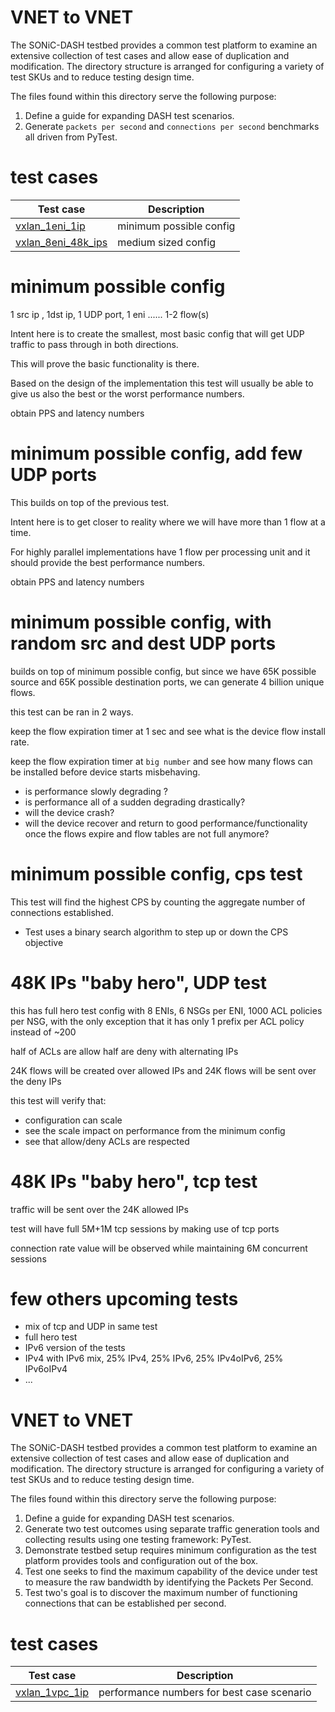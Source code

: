 # VNET to VNET 

The SONiC-DASH testbed provides a common test platform to examine an extensive collection of test cases and allow ease of duplication and modification.  The directory structure is arranged for configuring a variety of test SKUs and to reduce testing design time.

The files found within this directory serve the following purpose:
1. Define a guide for expanding DASH test scenarios.
2. Generate `packets per second` and `connections per second` benchmarks all driven from PyTest.


# test cases

| Test case                                      | Description                                               |
| ---------------------------------------------- | --------------------------------------------------------- |
| [vxlan_1eni_1ip](one-ip)           | minimum possible config                                    |
| [vxlan_8eni_48k_ips](48k-ips)      | medium sized config                                       |



# minimum possible config
1 src ip , 1dst ip, 1 UDP port, 1 eni ...... 1-2 flow(s)

Intent here is to create the smallest, most basic config that will get UDP traffic to pass through in both directions.

This will prove the basic functionality is there.

Based on the design of the implementation this test will usually be able to give us also the best or the worst performance numbers.

obtain PPS and latency numbers

# minimum possible config, add few UDP ports
This builds on top of the previous test.

Intent here is to get closer to reality where we will have more than 1 flow at a time.

For highly parallel implementations have 1 flow per processing unit and it should provide the best performance numbers. 

obtain PPS and latency numbers

# minimum possible config, with random src and dest UDP ports
builds on top of minimum possible config, but since we have 65K possible source and 65K possible destination ports, we can generate 4 billion unique flows.

this test can be ran in 2 ways.

keep the flow expiration timer at 1 sec and see what is the device flow install rate.

keep the flow expiration timer at `big number` and see how many flows can be installed before device starts misbehaving.

  - is performance slowly degrading ?
  - is performance all of a sudden degrading drastically?
  - will the device crash?
  - will the device recover and return to good performance/functionality once the flows expire and flow tables are not full anymore?

# minimum possible config, cps test
This test will find the highest CPS by counting the aggregate number of connections established.
- Test uses a binary search algorithm to step up or down the CPS objective



# 48K IPs "baby hero", UDP test
this has full hero test config with 8 ENIs, 6 NSGs per ENI, 1000 ACL policies per NSG, with the only exception that it has only 1 prefix per ACL policy instead of ~200

half of ACLs are allow half are deny with alternating IPs

24K flows will be created over allowed IPs and 24K flows will be sent over the deny IPs

this test will verify that:
  - configuration can scale
  - see the scale impact on performance from the minimum config
  - see that allow/deny ACLs are respected

# 48K IPs "baby hero", tcp test
traffic will be sent over the 24K allowed IPs

test will have full 5M+1M tcp sessions by making use of tcp ports

connection rate value will be observed while maintaining 6M concurrent sessions

# few others upcoming tests
  - mix of tcp and UDP in same test
  - full hero test
  - IPv6 version of the tests
  - IPv4 with IPv6 mix, 25% IPv4, 25% IPv6, 25% IPv4oIPv6, 25% IPv6oIPv4
  - ...
# VNET to VNET 

The SONiC-DASH testbed provides a common test platform to examine an extensive collection of test cases and allow ease of duplication and modification.  The directory structure is arranged for configuring a variety of test SKUs and to reduce testing design time.

The files found within this directory serve the following purpose:
1. Define a guide for expanding DASH test scenarios.
2. Generate two test outcomes using separate traffic generation tools and collecting results using one testing framework: PyTest.
3. Demonstrate testbed setup requires minimum configuration as the test platform provides tools and configuration out of the box.
4. Test one seeks to find the maximum capability of the device under test to measure the raw bandwidth by identifying the Packets Per Second.
5. Test two's goal is to discover the maximum number of functioning connections that can be established per second.


# test cases

| Test case                                      | Description                                               |
| ---------------------------------------------- | --------------------------------------------------------- |
| [vxlan_1vpc_1ip](README.vxlan_1vpc_1ip.md)     | performance numbers for best case scenario                |

